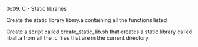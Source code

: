0x09. C - Static libraries

Create the static library libmy.a containing all the functions listed

Create a script called create_static_lib.sh that creates a static library called liball.a from all the .c files that are in the current directory.
